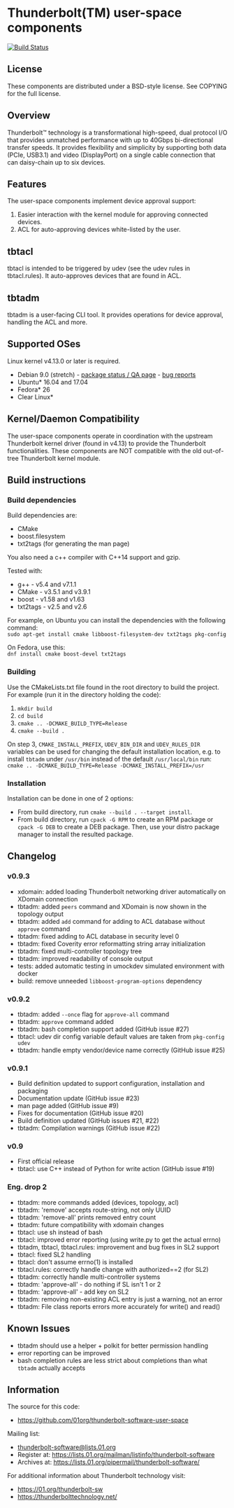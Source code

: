 # Thunderbolt(TM) user-space components

[![Build Status](https://travis-ci.org/intel/thunderbolt-software-user-space.svg?branch=master)](https://travis-ci.org/intel/thunderbolt-software-user-space)

## License
These components are distributed under a BSD-style license. See COPYING for the
full license.


## Overview
Thunderbolt™ technology is a transformational high-speed, dual protocol
I/O that provides unmatched performance with up to 40Gbps bi-directional
transfer speeds. It provides flexibility and simplicity by supporting both
data (PCIe, USB3.1) and video (DisplayPort) on a single cable connection
that can daisy-chain up to six devices.


## Features
The user-space components implement device approval support:
1. Easier interaction with the kernel module for approving connected devices.
2. ACL for auto-approving devices white-listed by the user.


## tbtacl
tbtacl is intended to be triggered by udev (see the udev rules in tbtacl.rules).
It auto-approves devices that are found in ACL.


## tbtadm
tbtadm is a user-facing CLI tool. It provides operations for device approval,
handling the ACL and more.


## Supported OSes

Linux kernel v4.13.0 or later is required.

- Debian 9.0 (stretch) - [package status / QA page](https://packages.qa.debian.org/thunderbolt-tools) - [bug reports](https://bugs.debian.org/src:thunderbolt-tools)
- Ubuntu* 16.04 and 17.04
- Fedora* 26
- Clear Linux*


## Kernel/Daemon Compatibility
The user-space components operate in coordination with the upstream Thunderbolt
kernel driver (found in v4.13) to provide the Thunderbolt functionalities. These
components are NOT compatible with the old out-of-tree Thunderbolt kernel
module.


## Build instructions
### Build dependencies
Build dependencies are:
- CMake
- boost.filesystem
- txt2tags (for generating the man page)

You also need a c++ compiler with C++14 support and gzip.

Tested with:
- g++ - v5.4 and v7.1.1
- CMake - v3.5.1 and v3.9.1
- boost - v1.58 and v1.63
- txt2tags - v2.5 and v2.6

For example, on Ubuntu you can install the dependencies with the following
command:  
`sudo apt-get install cmake libboost-filesystem-dev txt2tags pkg-config`

On Fedora, use this:  
`dnf install cmake boost-devel txt2tags`

### Building
Use the CMakeLists.txt file found in the root directory to build the project.
For example (run it in the directory holding the code):
1. `mkdir build`
2. `cd build`
3. `cmake .. -DCMAKE_BUILD_TYPE=Release`
4. `cmake --build .`

On step 3, `CMAKE_INSTALL_PREFIX`, `UDEV_BIN_DIR` and `UDEV_RULES_DIR` variables
can be used for changing the default installation location, e.g. to install
`tbtadm` under `/usr/bin` instead of the default `/usr/local/bin` run:  
`cmake .. -DCMAKE_BUILD_TYPE=Release -DCMAKE_INSTALL_PREFIX=/usr`

### Installation
Installation can be done in one of 2 options:
- From build directory, run `cmake --build . --target install`.
- From build directory, run `cpack -G RPM` to create an RPM package or
  `cpack -G DEB` to create a DEB package. Then, use your distro package manager
  to install the resulted package.


## Changelog
### v0.9.3
- xdomain: added loading Thunderbolt networking driver automatically on XDomain
connection
- tbtadm: added `peers` command and XDomain is now shown in the topology output
- tbtadm: added `add` command for adding to ACL database without `approve`
command
- tbtadm: fixed adding to ACL database in security level 0
- tbtadm: fixed Coverity error reformatting string array initialization
- tbtadm: fixed multi-controller topology tree
- tbtadm: improved readability of console output
- tests: added automatic testing in umockdev simulated environment with docker
- build: remove unneeded `libboost-program-options` dependency

### v0.9.2
- tbtadm: added `--once` flag for `approve-all` command
- tbtadm: `approve` command added
- tbtadm: bash completion support added (GitHub issue #27)
- tbtacl: udev dir config variable default values are taken from `pkg-config udev`
- tbtadm: handle empty vendor/device name correctly (GitHub issue #25)

### v0.9.1
- Build definition updated to support configuration, installation and packaging
- Documentation update (GitHub issue #23)
- man page added (GitHub issue #9)
- Fixes for documentation (GitHub issue #20)
- Build definition updated (GitHub issues #21, #22)
- tbtadm: Compilation warnings (GitHub issue #22)

### v0.9
- First official release
- tbtacl: use C++ instead of Python for write action (GitHub issue #19)

### Eng. drop 2
- tbtadm: more commands added (devices, topology, acl)
- tbtadm: 'remove' accepts route-string, not only UUID
- tbtadm: 'remove-all' prints removed entry count
- tbtadm: future compatibility with xdomain changes
- tbtacl: use sh instead of bash
- tbtacl: improved error reporting (using write.py to get the actual errno)
- tbtadm, tbtacl, tbtacl.rules: improvement and bug fixes in SL2 support
- tbtacl: fixed SL2 handling
- tbtacl: don't assume errno(1) is installed
- tbtacl.rules: correctly handle change with authorized==2 (for SL2)
- tbtadm: correctly handle multi-controller systems
- tbtadm: 'approve-all' - do nothing if SL isn't 1 or 2
- tbtadm: 'approve-all' - add key on SL2
- tbtadm: removing non-existing ACL entry is just a warning, not an error
- tbtadm: File class reports errors more accurately for write() and read()


## Known Issues
- tbtadm should use a helper + polkit for better permission handling
- error reporting can be improved
- bash completion rules are less strict about completions than what `tbtadm`
  actually accepts


## Information
The source for this code:
- https://github.com/01org/thunderbolt-software-user-space

Mailing list:
- thunderbolt-software@lists.01.org
- Register at: https://lists.01.org/mailman/listinfo/thunderbolt-software
- Archives at: https://lists.01.org/pipermail/thunderbolt-software/

For additional information about Thunderbolt technology visit:
- https://01.org/thunderbolt-sw
- https://thunderbolttechnology.net/
